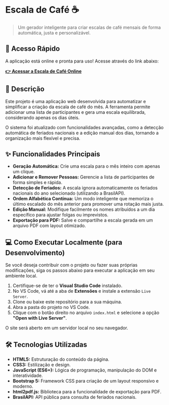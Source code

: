 # Escala de Café ☕

> Um gerador inteligente para criar escalas de café mensais de forma automática, justa e personalizável.

## 🚀 Acesso Rápido

A aplicação está online e pronta para uso\! Acesse através do link abaixo:

**[👉 Acessar a Escala de Café Online](https://escaladocafe.netlify.app/)**

## 📄 Descrição

Este projeto é uma aplicação web desenvolvida para automatizar e simplificar a criação da escala de café do mês. A ferramenta permite adicionar uma lista de participantes e gera uma escala equilibrada, considerando apenas os dias úteis.

O sistema foi atualizado com funcionalidades avançadas, como a detecção automática de feriados nacionais e a edição manual dos dias, tornando a organização mais flexível e precisa.

## ✨ Funcionalidades Principais

  * **Geração Automática:** Crie uma escala para o mês inteiro com apenas um clique.
  * **Adicionar e Remover Pessoas:** Gerencie a lista de participantes de forma simples e rápida.
  * **Detecção de Feriados:** A escala ignora automaticamente os feriados nacionais do ano selecionado (utilizando a BrasilAPI).
  * **Ordem Alfabética Contínua:** Um modo inteligente que memoriza o último escalado do mês anterior para promover uma rotação mais justa.
  * **Edição Manual:** Modifique facilmente os nomes atribuídos a um dia específico para ajustar folgas ou imprevistos.
  * **Exportação para PDF:** Salve e compartilhe a escala gerada em um arquivo PDF com layout otimizado.

## 💻 Como Executar Localmente (para Desenvolvimento)

Se você deseja contribuir com o projeto ou fazer suas próprias modificações, siga os passos abaixo para executar a aplicação em seu ambiente local.

1.  Certifique-se de ter o **Visual Studio Code** instalado.
2.  No VS Code, vá até a aba de **Extensões** e instale a extensão `Live Server`.
3.  Clone ou baixe este repositório para a sua máquina.
4.  Abra a pasta do projeto no VS Code.
5.  Clique com o botão direito no arquivo `index.html` e selecione a opção **"Open with Live Server"**.

O site será aberto em um servidor local no seu navegador.

## 🛠️ Tecnologias Utilizadas

  * **HTML5:** Estruturação do conteúdo da página.
  * **CSS3:** Estilização e design.
  * **JavaScript (ES6+):** Lógica de programação, manipulação do DOM e interatividade.
  * **Bootstrap 5:** Framework CSS para criação de um layout responsivo e moderno.
  * **html2pdf.js:** Biblioteca para a funcionalidade de exportação para PDF.
  * **BrasilAPI:** API pública para consulta de feriados nacionais.